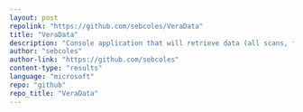 ```yaml
---
layout: post
repolink: "https://github.com/sebcoles/VeraData"
title: "VeraData"
description: "Console application that will retrieve data (all scans, flaws, mitigations etc) for a given AppId and store the results in a relational schema (only supports MSSQL Server currently) ready for plugging your favourite BI tool into!"
author: "sebcoles"
author-link: "https://github.com/sebcoles"
content-type: "results"
language: "microsoft"
repo: "github"
repo_title: "VeraData"
---
```

